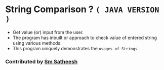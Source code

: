 # String Comparison ? `( JAVA VERSION )`

* Get value (or) input from the user.
* The program has inbuilt or approach to check value of entered string using various methods.
* This program uniquely demonstrates the `usages of Strings`.

### Contributed by [Sm Satheesh](https://github.com/smsatheesh)
